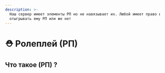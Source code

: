 ```yaml
---
description: >-
  Наш сервер имеет элементы РП но не навязывает их. Любой имеет право выбирать
  отыгрывать ему РП или же нет
---
```


# ⛑ Ролеплей (РП)

## Что такое (РП) ?

